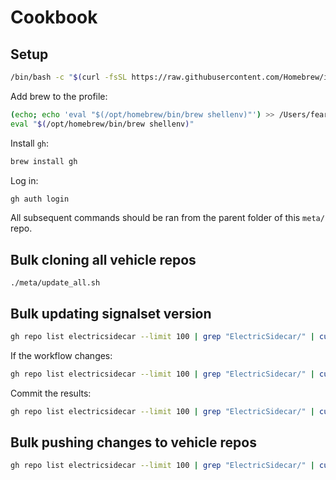 # Cookbook

## Setup

```bash
/bin/bash -c "$(curl -fsSL https://raw.githubusercontent.com/Homebrew/install/HEAD/install.sh)"
```

Add brew to the profile:

```bash
(echo; echo 'eval "$(/opt/homebrew/bin/brew shellenv)"') >> /Users/fearlessdesign/.zprofile
eval "$(/opt/homebrew/bin/brew shellenv)"
```

Install `gh`:

```bash
brew install gh
```

Log in:

```bash
gh auth login
```

All subsequent commands should be ran from the parent folder of this `meta/` repo.

## Bulk cloning all vehicle repos

```
./meta/update_all.sh
```

## Bulk updating signalset version


```bash
gh repo list electricsidecar --limit 100 | grep "ElectricSidecar/" | cut -f1 | cut -d'/' -f2 | grep -v ".vehicle-template" | grep -v "ElectricSidecar" | grep -v "^.github" | grep -v "^meta" | while read line; do pushd $line; cp -r ../.vehicle-template/schema/v3.json schema/v3.json; popd; done
```

If the workflow changes:

```bash
gh repo list electricsidecar --limit 100 | grep "ElectricSidecar/" | cut -f1 | cut -d'/' -f2 | grep -v ".vehicle-template" | grep -v "ElectricSidecar" | grep -v "^.github" | grep -v "^meta" | while read line; do pushd $line; cp ../.vehicle-template/.github/workflows/json-yaml-validate.yml .github/workflows/json-yaml-validate.yml; popd; done
```

Commit the results:

```bash
gh repo list electricsidecar --limit 100 | grep "ElectricSidecar/" | cut -f1 | cut -d'/' -f2 | grep -v ".vehicle-template" | grep -v "ElectricSidecar" | grep -v "^.github" | grep -v "^meta" | while read line; do pushd $line; git add .; git commit -a -m "Add schema"; git push; popd; done
```

## Bulk pushing changes to vehicle repos

```sh
gh repo list electricsidecar --limit 100 | grep "ElectricSidecar/" | cut -f1 | cut -d'/' -f2 | grep -v ".vehicle-template" | grep -v ".github" | while read line; do pushd $line; git add .; git commit -am "Update"; git push; popd; done
```


